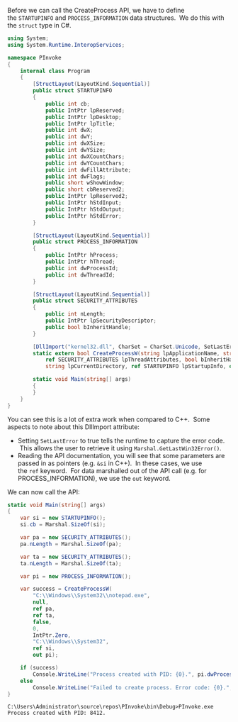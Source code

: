 Before we can call the CreateProcess API, we have to define the `STARTUPINFO` and `PROCESS_INFORMATION` data structures.  We do this with the `struct` type in C#.

```csharp
using System;
using System.Runtime.InteropServices;

namespace PInvoke
{
    internal class Program
    {
        [StructLayout(LayoutKind.Sequential)]
        public struct STARTUPINFO
        {
            public int cb;
            public IntPtr lpReserved;
            public IntPtr lpDesktop;
            public IntPtr lpTitle;
            public int dwX;
            public int dwY;
            public int dwXSize;
            public int dwYSize;
            public int dwXCountChars;
            public int dwYCountChars;
            public int dwFillAttribute;
            public int dwFlags;
            public short wShowWindow;
            public short cbReserved2;
            public IntPtr lpReserved2;
            public IntPtr hStdInput;
            public IntPtr hStdOutput;
            public IntPtr hStdError;
        }

        [StructLayout(LayoutKind.Sequential)]
        public struct PROCESS_INFORMATION
        {
            public IntPtr hProcess;
            public IntPtr hThread;
            public int dwProcessId;
            public int dwThreadId;
        }

        [StructLayout(LayoutKind.Sequential)]
        public struct SECURITY_ATTRIBUTES
        {
            public int nLength;
            public IntPtr lpSecurityDescriptor;
            public bool bInheritHandle;
        }

        [DllImport("kernel32.dll", CharSet = CharSet.Unicode, SetLastError = true)]
        static extern bool CreateProcessW(string lpApplicationName, string lpCommandLine, ref SECURITY_ATTRIBUTES lpProcessAttributes,
            ref SECURITY_ATTRIBUTES lpThreadAttributes, bool bInheritHandles, uint dwCreationFlags, IntPtr lpEnvironment,
            string lpCurrentDirectory, ref STARTUPINFO lpStartupInfo, out PROCESS_INFORMATION lpProcessInformation);

        static void Main(string[] args)
        {
        }
    }
}
```

  

You can see this is a lot of extra work when compared to C++.  Some aspects to note about this DllImport attribute:

-   Setting `SetLastError` to true tells the runtime to capture the error code.  This allows the user to retrieve it using `Marshal.GetLastWin32Error()`.
-   Reading the API documentation, you will see that some parameters are passed in as pointers (e.g. `&si` in C++).  In these cases, we use the `ref` keyword.  For data marshalled out of the API call (e.g. for PROCESS_INFORMATION), we use the `out` keyword.

We can now call the API:

```csharp
static void Main(string[] args)
{
    var si = new STARTUPINFO();
    si.cb = Marshal.SizeOf(si);

    var pa = new SECURITY_ATTRIBUTES();
    pa.nLength = Marshal.SizeOf(pa);

    var ta = new SECURITY_ATTRIBUTES();
    ta.nLength = Marshal.SizeOf(ta);

    var pi = new PROCESS_INFORMATION();

    var success = CreateProcessW(
        "C:\\Windows\\System32\\notepad.exe",
        null,
        ref pa,
        ref ta,
        false,
        0,
        IntPtr.Zero,
        "C:\\Windows\\System32",
        ref si,
        out pi);

    if (success)
        Console.WriteLine("Process created with PID: {0}.", pi.dwProcessId);
    else
        Console.WriteLine("Failed to create process. Error code: {0}.", Marshal.GetLastWin32Error());
}
```

```
C:\Users\Administrator\source\repos\PInvoke\bin\Debug>PInvoke.exe
Process created with PID: 8412.
```

